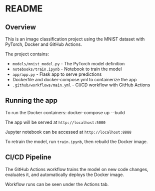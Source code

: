 # README

## Overview

This is an image classification project using the MNIST dataset with PyTorch, Docker and GitHub Actions.

The project contains:

- `models/mnist_model.py` - The PyTorch model definition
- `notebooks/train.ipynb` - Notebook to train the model
- `app/app.py` - Flask app to serve predictions
- Dockerfile and docker-compose.yml to containerize the app
- `.github/workflows/main.yml` - CI/CD workflow with GitHub Actions

## Running the app

To run the Docker containers:
  docker-compose up --build


The app will be served at `http://localhost:5000`

Jupyter notebook can be accessed at `http://localhost:8888` 

To retrain the model, run `train.ipynb`, then rebuild the Docker image.

## CI/CD Pipeline 

The GitHub Actions workflow trains the model on new code changes, evaluates it, and automatically deploys the Docker image.

Workflow runs can be seen under the Actions tab.